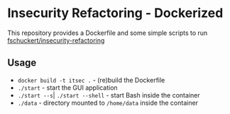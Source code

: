 # Insecurity Refactoring - Dockerized
This repository provides a Dockerfile and some simple scripts to run [fschuckert/insecurity-refactoring](https://github.com/fschuckert/insecurity-refactoring)

## Usage
- `docker build -t itsec .` - (re)build the Dockerfile
- `./start` - start the GUI application
- `./start --s`| `./start --shell` - start Bash inside the container
- `./data` - directory mounted to `/home/data` inside the container
